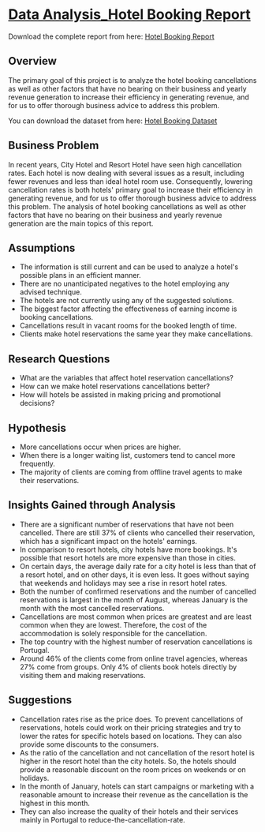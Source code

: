 
# [Data Analysis_Hotel Booking Report](https://docs.google.com/document/d/1xLeQ5eCE74ZPyDs4j8G-ASx9QPbYV5TL/edit?usp=sharing&ouid=115970559951748233059&rtpof=true&sd=true)

Download the complete report from here:
             [Hotel Booking Report](https://docs.google.com/document/d/1xLeQ5eCE74ZPyDs4j8G-ASx9QPbYV5TL/edit)
             
## Overview

The primary goal of this project is to analyze the hotel booking cancellations as well as other factors that have no bearing on their business and yearly revenue generation to increase their efficiency in generating revenue, and for us to offer thorough business advice to address this problem.                                                                                         

You can download the dataset from here:
            [Hotel Booking Dataset](https://www.kaggle.com/datasets/mojtaba142/hotel-booking?select=hotel_booking.csv)



## Business Problem

In recent years, City Hotel and Resort Hotel have seen high cancellation rates. Each hotel is now dealing with several issues as a result, including fewer revenues and less than ideal hotel room use. Consequently, lowering cancellation rates is both hotels' primary goal to increase their efficiency in generating revenue, and for us to offer thorough business advice to address this problem. The analysis of hotel booking cancellations as well as other factors that have no bearing on their business and yearly revenue generation are the main topics of this report.

## Assumptions

- The information is still current and can be used to analyze a hotel's possible plans in an efficient manner.
- There are no unanticipated negatives to the hotel employing any advised technique.
- The hotels are not currently using any of the suggested solutions.
- The biggest factor affecting the effectiveness of earning income is booking cancellations.
- Cancellations result in vacant rooms for the booked length of time.
- Clients make hotel reservations the same year they make cancellations.

## Research Questions

- What are the variables that affect hotel reservation cancellations?
-  How can we make hotel reservations cancellations better?
-   How will hotels be assisted in making pricing and promotional decisions?

## Hypothesis

- More cancellations occur when prices are higher.
- When there is a longer waiting list, customers tend to cancel more frequently. 
- The majority of clients are coming from offline travel agents to make their reservations.

## Insights Gained through Analysis

- There are a significant number of reservations that have not been cancelled. There are still 37% of clients who cancelled their reservation, which has a significant impact on the hotels' earnings.
- In comparison to resort hotels, city hotels have more bookings. It's possible that resort hotels are more expensive than those in cities.
- On certain days, the average daily rate for a city hotel is less than that of a resort hotel, and on other days, it is even less. It goes without saying that weekends and holidays may see a rise in resort hotel rates.
- Both the number of confirmed reservations and the number of cancelled reservations is largest in the month of August, whereas January is the month with the most cancelled reservations.
- Cancellations are most common when prices are greatest and are least common when they are lowest. Therefore, the cost of the accommodation is solely responsible for the cancellation.
- The top country with the highest number of reservation cancellations is Portugal.
- Around 46% of the clients come from online travel agencies, whereas 27% come from groups. Only 4% of clients book hotels directly by visiting them and making reservations.

## Suggestions
- Cancellation rates rise as the price does. To prevent cancellations of reservations, hotels could work on their pricing strategies and try to lower the rates for specific hotels based on locations. They can also provide some discounts to the consumers.
- As the ratio of the cancellation and not cancellation of the resort hotel is higher in the resort hotel than the city hotels. So, the hotels should provide a reasonable discount on the room prices on weekends or on holidays.
- In the month of January, hotels can start campaigns or marketing with a reasonable amount to increase their revenue as the cancellation is the highest in this month.
- They can also increase the quality of their hotels and their services mainly in Portugal to reduce-the-cancellation-rate.

